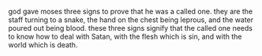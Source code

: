 god gave moses three signs to prove that he was a called one. they are the staff turning
to a snake, the hand on the chest being leprous, and the water poured out being blood.
these three signs signify that the called one needs to know how to deal with Satan, with
the flesh which is sin, and with the world which is death.
